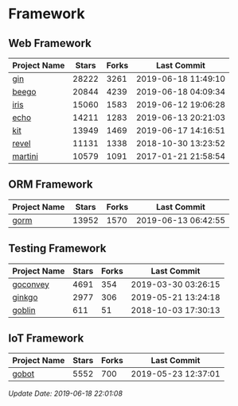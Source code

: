 # Framework

## Web Framework

| Project Name | Stars | Forks | Last Commit |
| ------------ | ----- | ----- | ----------- |
| [gin](https://github.com/gin-gonic/gin) | 28222 | 3261 | 2019-06-18 11:49:10 |
| [beego](https://github.com/astaxie/beego) | 20844 | 4239 | 2019-06-18 04:09:34 |
| [iris](https://github.com/kataras/iris) | 15060 | 1583 | 2019-06-12 19:06:28 |
| [echo](https://github.com/labstack/echo) | 14211 | 1283 | 2019-06-13 20:21:03 |
| [kit](https://github.com/go-kit/kit) | 13949 | 1469 | 2019-06-17 14:16:51 |
| [revel](https://github.com/revel/revel) | 11131 | 1338 | 2018-10-30 13:23:52 |
| [martini](https://github.com/go-martini/martini) | 10579 | 1091 | 2017-01-21 21:58:54 |

## ORM Framework

| Project Name | Stars | Forks | Last Commit |
| ------------ | ----- | ----- | ----------- |
| [gorm](https://github.com/jinzhu/gorm) | 13952 | 1570 | 2019-06-13 06:42:55 |

## Testing Framework

| Project Name | Stars | Forks | Last Commit |
| ------------ | ----- | ----- | ----------- |
| [goconvey](https://github.com/smartystreets/goconvey) | 4691 | 354 | 2019-03-30 03:26:15 |
| [ginkgo](https://github.com/onsi/ginkgo) | 2977 | 306 | 2019-05-21 13:24:18 |
| [goblin](https://github.com/franela/goblin) | 611 | 51 | 2018-10-03 17:30:13 |

## IoT Framework

| Project Name | Stars | Forks | Last Commit |
| ------------ | ----- | ----- | ----------- |
| [gobot](https://github.com/hybridgroup/gobot) | 5552 | 700 | 2019-05-23 12:37:01 |

*Update Date: 2019-06-18 22:01:08*